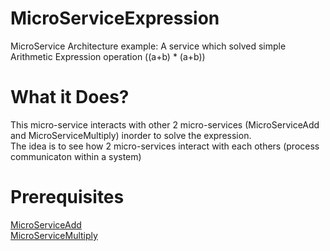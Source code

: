 # MicroServiceExpression
MicroService Architecture example: A service which solved simple Arithmetic Expression operation ((a+b) * (a+b)) 


What it Does?
===============
This micro-service interacts with other 2 micro-services (MicroServiceAdd and MicroServiceMultiply) inorder to solve the expression.  
The idea is to see how 2 micro-services interact with each others (process communicaton within a system)


Prerequisites
===============
[MicroServiceAdd](https://github.com/asifsid88/MicroServiceAdd)  
[MicroServiceMultiply](https://github.com/asifsid88/MicroServiceMultiply)
